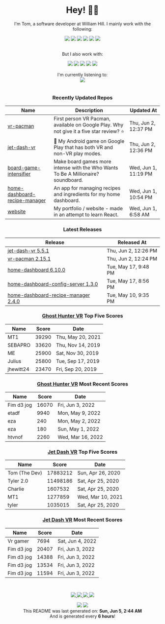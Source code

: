<div align='center'>
  <h1>Hey! 👋🏻 </h1>
</div>

<div align='center'>
    <p>I'm Tom, a software developer at William Hill. I mainly work with the following:</p>
    <img src="https://img.shields.io/badge/Java-ED8B00?style=for-the-badge&logo=java&logoColor=white"/>
    <img src="https://img.shields.io/badge/JavaScript-323330?style=for-the-badge&logo=javascript&logoColor=F7DF1E" />
    <img src="https://img.shields.io/badge/Jest-C21325?style=for-the-badge&logo=jest&logoColor=white"/>
    <img src="https://img.shields.io/badge/Node.js-339933?style=for-the-badge&logo=nodedotjs&logoColor=white"/>
    <img src="https://img.shields.io/badge/React-20232A?style=for-the-badge&logo=react&logoColor=61DAFB" />
    <img src="https://img.shields.io/badge/storybook-FF4785?style=for-the-badge&logo=storybook&logoColor=white"/>
    <br></br>
    <p>But I also work with:</p>
    <img src="https://img.shields.io/badge/Amazon_AWS-FF9900?style=for-the-badge&logo=amazonaws&logoColor=white"/>
    <img src="https://img.shields.io/badge/Docker-2CA5E0?style=for-the-badge&logo=docker&logoColor=white"/>
    <img src="https://img.shields.io/badge/Python-3776AB?style=for-the-badge&logo=python&logoColor=white"/>
    <img src="https://img.shields.io/badge/Sass-CC6699?style=for-the-badge&logo=sass&logoColor=white"/>
    <img src="https://img.shields.io/badge/Unity-100000?style=for-the-badge&logo=unity&logoColor=white"/>
</div>

<br/>

<div align='center'>
I'm currently listening to: <br/><img src="https:&#x2F;&#x2F;spotify-github-profile.vercel.app&#x2F;api&#x2F;view?uid&#x3D;6uewucrtqgm5qi9s7vafweivn&amp;cover_image&#x3D;true&amp;theme&#x3D;natemoo-re"/>
</div>

<br/>

<div align='center'>

### Recently Updated Repos
| Name | Description | Updated At |
| ---- | ----------- | ---------- |
| [vr-pacman](https:&#x2F;&#x2F;github.com&#x2F;iamtomhewitt&#x2F;vr-pacman) | First person VR Pacman, available on Google Play. Why not give it a five star review? ⭐️ | Thu, Jun 2, 12:37 PM |
| [jet-dash-vr](https:&#x2F;&#x2F;github.com&#x2F;iamtomhewitt&#x2F;jet-dash-vr) | 🚀 My Android game on Google Play that has both VR and non-VR play modes. | Thu, Jun 2, 12:36 PM |
| [board-game-intensifier](https:&#x2F;&#x2F;github.com&#x2F;iamtomhewitt&#x2F;board-game-intensifier) | Make board games more intense with the Who Wants To Be A Millionaire? soundboard. | Wed, Jun 1, 11:19 PM |
| [home-dashboard-recipe-manager](https:&#x2F;&#x2F;github.com&#x2F;iamtomhewitt&#x2F;home-dashboard-recipe-manager) | An app for managing recipes and ingredients for my home dashboard. | Wed, Jun 1, 10:54 PM |
| [website](https:&#x2F;&#x2F;github.com&#x2F;iamtomhewitt&#x2F;website) | My portfolio &#x2F; website - made in an attempt to learn React. | Wed, Jun 1, 6:58 AM |

### Latest Releases
| Release | Released At |
| ------- | ----------- |
| [jet-dash-vr 5.5.1](https:&#x2F;&#x2F;github.com&#x2F;iamtomhewitt&#x2F;jet-dash-vr&#x2F;releases&#x2F;tag&#x2F;5.5.1) | Thu, Jun 2, 12:26 PM | 
| [vr-pacman 2.15.1](https:&#x2F;&#x2F;github.com&#x2F;iamtomhewitt&#x2F;vr-pacman&#x2F;releases&#x2F;tag&#x2F;2.15.1) | Thu, Jun 2, 12:24 PM | 
| [home-dashboard 6.10.0](https:&#x2F;&#x2F;github.com&#x2F;iamtomhewitt&#x2F;home-dashboard&#x2F;releases&#x2F;tag&#x2F;6.10.0) | Tue, May 17, 9:48 PM | 
| [home-dashboard-config-server 1.3.0](https:&#x2F;&#x2F;github.com&#x2F;iamtomhewitt&#x2F;home-dashboard-config-server&#x2F;releases&#x2F;tag&#x2F;1.3.0) | Tue, May 17, 8:56 PM | 
| [home-dashboard-recipe-manager 2.4.0](https:&#x2F;&#x2F;github.com&#x2F;iamtomhewitt&#x2F;home-dashboard-recipe-manager&#x2F;releases&#x2F;tag&#x2F;2.4.0) | Tue, May 10, 9:35 PM | 

### [Ghost Hunter VR](https://play.google.com/store/apps/details?id=com.SwivelChairGames.VRPacman) Top Five Scores
| Name | Score | Date |
| ---- | ----------- | ---------- |
| MT1 | 39290 | Thu, May 20, 2021 |
| SEBAPRO | 33620 | Thu, Nov 14, 2019 |
| ME | 25900 | Sat, Nov 30, 2019 |
| Julius | 25800 | Tue, Sep 17, 2019 |
| jhewitt24 | 23470 | Fri, Sep 20, 2019 |

### [Ghost Hunter VR](https://play.google.com/store/apps/details?id=com.SwivelChairGames.VRPacman) Most Recent Scores
| Name | Score | Date |
| ---- | ----------- | ---------- |
| Fim d3 jog | 16070 | Fri, Jun 3, 2022 |
| etadf | 9940 | Mon, May 9, 2022 |
| eza | 240 | Mon, May 2, 2022 |
| eza | 180 | Sun, May 1, 2022 |
| htvnof | 2260 | Wed, Mar 16, 2022 |

### [Jet Dash VR](https://play.google.com/store/apps/details?id=com.BlueRobotGames.JetDashVR&hl=en_GB&gl=US) Top Five Scores
| Name | Score | Date |
| ---- | ----------- | ---------- |
| Tom (The Dev) | 17883212 | Sun, Apr 26, 2020 |
| Tyler 2.0 | 11498186 | Sat, Apr 25, 2020 |
| Charlie | 1607532 | Sat, Apr 25, 2020 |
| MT1 | 1277859 | Wed, Mar 10, 2021 |
| tyler | 1035015 | Sat, Apr 25, 2020 |

### [Jet Dash VR](https://play.google.com/store/apps/details?id=com.BlueRobotGames.JetDashVR&hl=en_GB&gl=US) Most Recent Scores
| Name | Score | Date |
| ---- | ----------- | ---------- |
| Vr gamer | 7694 | Sat, Jun 4, 2022 |
| Fim d3 jog | 20407 | Fri, Jun 3, 2022 |
| Fim d3 jog | 14388 | Fri, Jun 3, 2022 |
| Fim d3 jog | 13534 | Fri, Jun 3, 2022 |
| Fim d3 jog | 11594 | Fri, Jun 3, 2022 |

</div>

<p/>
<br/>

<div align='center'>
  <a href="https://www.youtube.com/user/tomhewittification/videos?view_as=subscriber">
    <img src="https://img.shields.io/badge/YouTube-FF0000?style=for-the-badge&logo=youtube&logoColor=white" />
  </a>
  <a href="https://www.instagram.com/iamtomhewitt/">
    <img src="https://img.shields.io/badge/Instagram-E4405F?style=for-the-badge&logo=instagram&logoColor=white" />
  </a>
  <a href="https://www.linkedin.com/in/thomas-hewitt-ab7724a8/">
    <img src="https://img.shields.io/badge/LinkedIn-0077B5?style=for-the-badge&logo=linkedin&logoColor=white" />
  </a>
  <a href="https://iamtomhewitt.github.io/website/#/">
    <img src="https://img.shields.io/badge/website-000000?style=for-the-badge&logo=About.me&logoColor=white" />
  </a>
</div>

<p/>

<div align='center'>
  <img src="https://github.com/iamtomhewitt/iamtomhewitt/actions/workflows/build.yml/badge.svg" />
  <img src="https://visitor-badge.glitch.me/badge?page_id=iamtomhewitt.iamtomhewitt" />
</div>

<div align='center'>
This README was last generated on: <b>Sun, Jun 5, 2:44 AM</b>
<br/>
And is generated every <b>6 hours</b>!
</div>
